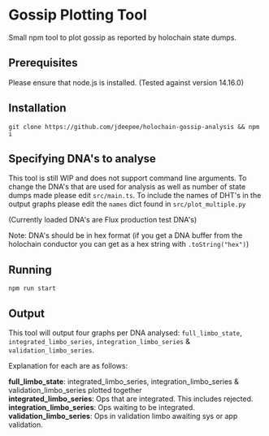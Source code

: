 # Gossip Plotting Tool

Small npm tool to plot gossip as reported by holochain state dumps. 

## Prerequisites

Please ensure that node.js is installed. (Tested against version 14.16.0)

## Installation 

`git clone https://github.com/jdeepee/holochain-gossip-analysis && npm i`

## Specifying DNA's to analyse 

This tool is still WIP and does not support command line arguments. To change the DNA's that are used for analysis as well as number of state dumps made please edit `src/main.ts`. To include the names of DHT's in the output graphs please edit the `names` dict found in `src/plot_multiple.py`

(Currently loaded DNA's are Flux production test DNA's)

Note: DNA's should be in hex format (if you get a DNA buffer from the holochain conductor you can get as a hex string with `.toString("hex")`)

## Running

`npm run start`

## Output 

This tool will output four graphs per DNA analysed: `full_limbo_state`, `integrated_limbo_series`, `integration_limbo_series` & `validation_limbo_series`. 

Explanation for each are as follows: <br>

**full_limbo_state**: integrated_limbo_series, integration_limbo_series & validation_limbo_series plotted together<br>
**integrated_limbo_series**: Ops that are integrated. This includes rejected.<br>
**integration_limbo_series**: Ops waiting to be integrated.<br>
**validation_limbo_series**: Ops in validation limbo awaiting sys or app validation.<br>